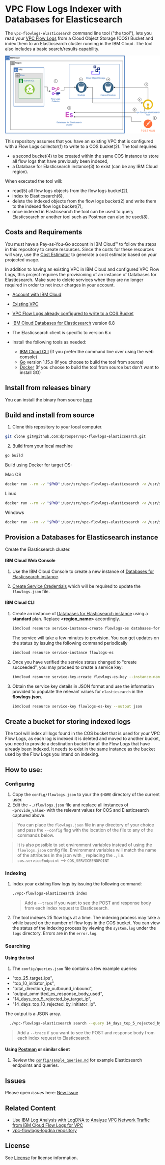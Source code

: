 
# VPC Flow Logs Indexer with Databases for Elasticsearch

The `vpc-flowlogs-elasticsearch` command line tool ("the tool"), lets you read your [VPC Flow Logs](https://cloud.ibm.com/docs/vpc?topic=vpc-flow-logs) from a Cloud Object Storage (COS) Bucket and index them to an Elasticsearch cluster running in the IBM Cloud. The tool also includes a basic search/results capability.  

  ![Architecture](docs/architecture.png)

This repository assumes that you have an existing VPC that is configured with a Flow Logs collector(1) to write to a COS bucket(2). The tool requires: 
  - a second bucket(4) to be created within the same COS instance to store all flow logs that have previously been indexed,
  - a Database for Elasticsearch instance(3) to exist (can be any IBM Cloud region).

When executed the tool will: 
  - read(5) all flow logs objects from the flow logs bucket(2), 
  - index to Elasticsearch(6),
  - delete the indexed objects from the flow logs bucket(2) and write them to the indexed flow logs bucket(7),
  - once indexed in Elasticsearch the tool can be used to query Elasticsearch or another tool such as Postman can also be used(8).


## Costs and Requirements

You must have a Pay-as-You-Go account in IBM Cloud&trade; to follow the steps in this repository to create resources. Since the costs for these resources will vary, use the [Cost Estimator](https://cloud.ibm.com/estimator/review) to generate a cost estimate based on your projected usage.

In addition to having an existing VPC in IBM Cloud and configured VPC Flow Logs, this project requires the provisioning of an instance of Databases for Elasticsearch. Make sure to delete services when they are no longer required in order to not incur charges in your account.

- [Account with IBM Cloud](https://cloud.ibm.com)
- [Existing VPC](https://cloud.ibm.com/vpc-ext/overview)
- [VPC Flow Logs already configured to write to a COS Bucket](https://cloud.ibm.com/vpc-ext/network/flowLogs)
-	[IBM Cloud Databases for Elasticsearch](https://cloud.ibm.com/catalog/services/databases-for-elasticsearch) version 6.8
  - The Elasticsearch client is specific to version 6.x

- Install the following tools as needed: 
  - [IBM Cloud CLI](https://cloud.ibm.com/docs/cli?topic=cloud-cli-install-ibmcloud-cli) (If you prefer the command line over using the web console)
  -	[Go](https://golang.org/doc/install) version 1.15.x (If you choose to build the tool from source)
  -	[Docker](https://docs.docker.com/get-docker/) (If you choose to build the tool from source but don't want to install GO)


## Install from releases binary

You can install the binary from source [here](https://github.com/dprosper/vpc-flowlogs-elasticsearch/releases)


## Build and install from source

1. Clone this repository to your local computer.

  ```sh
  git clone git@github.com:dprosper/vpc-flowlogs-elasticsearch.git
  ```

2. Build from your local machine
  ```sh
  go build
  ```
  
  Build using Docker for target OS:

  Mac OS
  ```sh
  docker run --rm -v "$PWD":/usr/src/vpc-flowlogs-elasticsearch -w /usr/src/vpc-flowlogs-elasticsearch -e GOOS=darwin -e GOARCH=amd64 golang:latest go build -v -o build/vpc-flowlogs-elasticsearch
  ```

  Linux
  ```sh
  docker run --rm -v "$PWD":/usr/src/vpc-flowlogs-elasticsearch -w /usr/src/vpc-flowlogs-elasticsearch -e GOOS=linux -e GOARCH=amd64 golang:latest go build -v -o build/vpc-flowlogs-elasticsearch
  ```

  Windows
  ```sh
  docker run --rm -v "$PWD":/usr/src/vpc-flowlogs-elasticsearch -w /usr/src/vpc-flowlogs-elasticsearch -e GOOS=windows -e GOARCH=amd64 golang:latest go build -v -o build/vpc-flowlogs-elasticsearch
  ```

## Provision a Databases for Elasticsearch instance

Create the Elasticsearch cluster.

#### IBM Cloud Web Console
  1. Use the IBM Cloud Console to create a new instance of [Databases for Elasticsearch instance](https://cloud.ibm.com/catalog/services/databases-for-elasticsearch).
  
  2. [Create Service Credentials](https://cloud.ibm.com/docs/databases-for-elasticsearch?topic=databases-for-elasticsearch-connection-strings#creating-users-from-_service-credentials_) which will be required to update the `flowlogs.json` file.

#### IBM Cloud CLI 
1. Create an instance of [Databases for Elasticsearch instance](https://cloud.ibm.com/catalog/services/databases-for-elasticsearch) using a **standard** plan. Replace **<region_name>** accordingly.
    ```sh
    ibmcloud resource service-instance-create flowlogs-es databases-for-elasticsearch databases-for-elasticsearch-standard <region_name>
    ```

    The service will take a few minutes to provision. You can get updates on the status by issuing the following command periodically
    ```sh
    ibmcloud resource service-instance flowlogs-es
    ```

2. Once you have verified the service status changed to "create succeeded", you may proceed to create a service key:
    ```sh
    ibmcloud resource service-key-create flowlogs-es-key --instance-name flowlogs-es
    ```

3. Obtain the service key details in JSON format and use the information provided to populate the relevant values for `elasticsearch` in the **flowlogs.json**.
    ```sh
    ibmcloud resource service-key flowlogs-es-key --output json
    ```

## Create a bucket for storing indexed logs

The tool will index all logs found in the COS bucket that is used for your VPC Flow Logs, as each log is indexed it is deleted and moved to another bucket, you need to provide a destination bucket for all the Flow Logs that have already been indexed. It needs to exist in the same instance as the bucket used by the Flow Logs you intend on indexing. 


## How to use:

### Configuring

1. Copy the `config/flowlogs.json` to your the `$HOME` directory of the current user. 
2. Edit the `~./flowlogs.json` file and replace all instances of `<provide_value>` with the relevant values for COS and Elasticsearch captured above.
 
> You can place the `flowlogs.json` file in any directory of your choice and pass the `--config` flag with the location of the file to any of the commands below.

> It is also possible to set environment variables instead of using the `flowlogs.json` config file. Environment variables will match the name of the attributes in the json with `_` replacing the `.`, i.e. `cos.serviceEndpoint` -->  `COS_SERVICEENDPOINT` 

### Indexing

1. Index your existing flow logs by issuing the following command: 
    ```sh
    ./vpc-flowlogs-elasticsearch index
    ```

    > Add a `--trace` if you want to see the POST and response body from each index request to Elasticsearch.

2. The tool indexes 25 flow logs at a time. The indexing process may take a while based on the number of flow logs in the COS bucket. You can view the status of the indexing process by viewing the `system.log` under the `logs` directory. Errors are in the `error.log`.

### Searching

#### Using the tool
1. The `config/queries.json` file contains a few example queries: 
  - "top_25_target_ips", 
  - "top_10_initiator_ips", 
  - "total_direction_by_outbound_inbound",
  - "output_ommitted_es_response_body_used",
  - "14_days_top_5_rejected_by_target_ip",
  - "14_days_top_10_rejected_by_initiator_ip".
  
  The output is a JSON array.

```sh
  ./vpc-flowlogs-elasticsearch search --query 14_days_top_5_rejected_by_target_ip
```

> Add a `--trace` if you want to see the POST and response body from each index request to Elasticsearch.

#### Using [Postman](https://www.postman.com/downloads/) or similar client
  1. Review the [`config/sample_queries.md`](config/sample_queries.md) for example Elasticsearch endpoints and queries. 


## Issues

Please open *issues* here: [New Issue](https://github.com/dprosper/vpc-flowlogs-elasticsearch/issues)

## Related Content

- [Use IBM Log Analysis with LogDNA to Analyze VPC Network Traffic from IBM Cloud Flow Logs for VPC](https://www.ibm.com/cloud/blog/use-ibm-log-analysis-with-logdna-to-analyze-vpc-network-traffic-from-ibm-cloud-flow-logs-for-vpc)
- [vpc-flowlogs-logdna repository](https://github.com/IBM-Cloud/vpc-flowlogs-logdna)

## License

See [License](LICENSE) for license information.